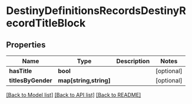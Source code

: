 # DestinyDefinitionsRecordsDestinyRecordTitleBlock

## Properties
Name | Type | Description | Notes
------------ | ------------- | ------------- | -------------
**hasTitle** | **bool** |  | [optional] 
**titlesByGender** | **map[string,string]** |  | [optional] 

[[Back to Model list]](../README.md#documentation-for-models) [[Back to API list]](../README.md#documentation-for-api-endpoints) [[Back to README]](../README.md)



